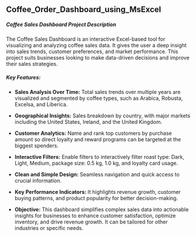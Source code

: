 ## Coffee_Order_Dashboard_using_MsExcel
##### Coffee Sales Dashboard Project Description
The Coffee Sales Dashboard is an interactive Excel-based tool for visualizing and analyzing coffee sales data. It gives the user a deep insight into sales trends, customer preferences, and market performance. This project suits businesses looking to make data-driven decisions and improve their sales strategies.

##### Key Features:
- **Sales Analysis Over Time:**
Total sales trends over multiple years are visualized and segmented by coffee types, such as Arabica, Robusta, Excelsa, and Liberica.

- **Geographical Insights:**
Sales breakdown by country, with major markets including the United States, Ireland, and the United Kingdom.

- **Customer Analytics:**
Name and rank top customers by purchase amount so direct loyalty and reward programs can be targeted at the biggest spenders.

- **Interactive Filters:**
Enable filters to interactively filter roast type: Dark, Light, Medium, package size: 0.5 kg, 1.0 kg, and loyalty card usage.

- **Clean and Simple Design:**
Seamless navigation and quick access to crucial information.

- **Key Performance Indicators:**
It highlights revenue growth, customer buying patterns, and product popularity for better decision-making.

- **Objective:**
This dashboard simplifies complex sales data into actionable insights for businesses to enhance customer satisfaction, optimize inventory, and drive revenue growth. It can be tailored for other industries or specific needs.

